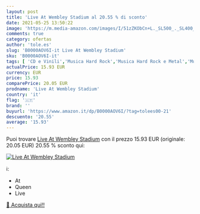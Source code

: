 ```yaml
---
layout: post
title: 'Live At Wembley Stadium al 20.55 % di sconto'
date: 2021-05-25 13:50:22
image: 'https://m.media-amazon.com/images/I/51zZKObCn+L._SL500_._SL400_.jpg'
comments: true
category: ofertas
author: 'tole.es'
slug: 'B0000AOV6I-it Live At Wembley Stadium'
sku: 'B0000AOV6I-it'
tags: [ 'CD e Vinili','Musica Hard Rock','Musica Hard Rock e Metal','Musica Pop Rock','Pop','Rock','Rock classico', ]
actualPrice: 15.93 EUR
currency: EUR
price: 15.93
comparePrice: 20.05 EUR
prodname: 'Live At Wembley Stadium'
country: 'it'
flag: '🇮🇹'
brand: ''
buyurl: 'https://www.amazon.it/dp/B0000AOV6I/?tag=tolees00-21'
descuento: '20.55'
average: '15.93'
---
```


Puoi trovare [Live At Wembley Stadium](https://www.amazon.it/dp/B0000AOV6I/?tag=tolees00-21) con il prezzo 15.93 EUR (originale: 20.05 EUR) 20.55 % sconto qui:

[![Live At Wembley Stadium](https://m.media-amazon.com/images/I/51zZKObCn+L._SL500_._SL400_.jpg)](https://www.amazon.it/dp/B0000AOV6I/?tag=tolees00-21)

ℹ️:

- At
- Queen
- Live

[🛒 Acquista qui!!](https://www.amazon.it/dp/B0000AOV6I/?tag=tolees00-21)
